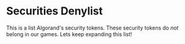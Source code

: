 # Securities Denylist

This is a list Algorand's security tokens. These security tokens do _not_ belong in our games. Lets keep expanding this list!
